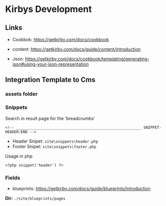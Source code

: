 # Kirbys Development

## Links
- Cookbok: https://getkirby.com/docs/cookbook
- content: https://getkirby.com/docs/guide/content/introduction

- Json: https://getkirby.com/docs/cookbook/templating/generating-json#using-your-json-representation


## Integration Template to Cms

### assets folder

### Snippets

Search in result page for the 'breadcrumbs'
```
<!-- ________________________________________________________ SNIPPET-HEADER:END -->
```
- Header Snipet: `site\snippets\header.php`
- Footer Snipet: `site\snippets\footer.php`

Usage in php
```
<?php snippet('header') ?>
```


### Fields
- blueprints: https://getkirby.com/docs/guide/blueprints/introduction

**Dir:** `./site/blueprints/pages`
